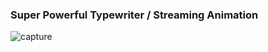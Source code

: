 ### Super Powerful Typewriter / Streaming Animation

![capture](https://github.com/wengcan/create-advanced-typewriter-animation/assets/4007458/fdee2a85-da55-47a1-96cd-7459b835e13c)

